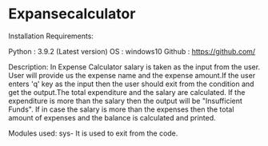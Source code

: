# Expansecalculator



Installation Requirements:

Python : 3.9.2 (Latest version)
OS     : windows10
Github : https://github.com/


Description: In Expense Calculator salary is taken as the input from the user. User will provide us the expense name and the expense amount.If the user enters 'q' key as the input then the user should exit from the condition and get the output.The total expenditure and the salary are calculated. If the expenditure is more than the salary then the output will be "Insufficient Funds". If in case the salary is more than the expenses then the total amount of expenses and the balance is calculated and printed.

Modules used:
sys- It is used to exit from the code.



